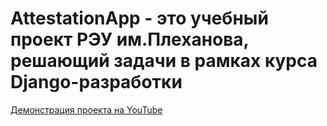 # AttestationApp - это учебный проект РЭУ им.Плеханова, решающий задачи в рамках курса Django-разработки
[Демонстрация проекта на YouTube](youtube.com/watch?v=DH1wI1VXWMs)
